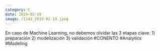 ```yaml
--- 
category: C 
date: 2019-02-19 
image: /1143_2019-02-19.jpeg 
--- 
```


En caso de Machine Learning, no debemos olvidar las 3 etapas clave: 1) preparación 2) modelización 3) validación #CONENTO #Analytics #Modeling